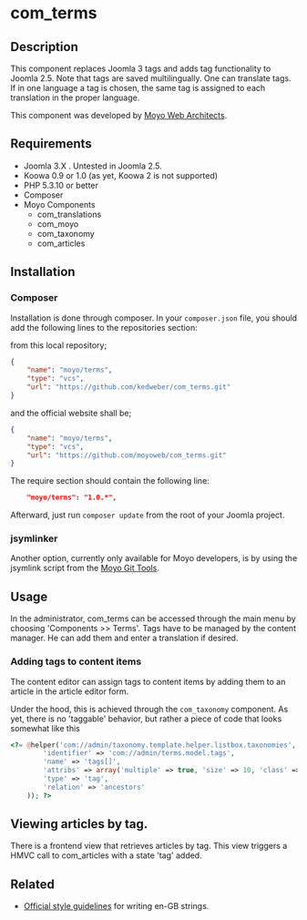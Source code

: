 # com_terms

## Description

This component replaces Joomla 3 tags and adds tag functionality to Joomla 2.5. Note that tags are saved multilingually.
One can translate tags. If in one language a tag is chosen, the same tag is assigned to each translation in the proper language.

This component was developed by [Moyo Web Architects](http://moyoweb.nl).

## Requirements

* Joomla 3.X . Untested in Joomla 2.5.
* Koowa 0.9 or 1.0 (as yet, Koowa 2 is not supported)
* PHP 5.3.10 or better
* Composer
* Moyo Components
    * com_translations
    * com_moyo
    * com_taxonomy
    * com_articles

## Installation

### Composer

Installation is done through composer. In your `composer.json` file, you should add the following lines to the repositories section:

from this local repository;

```json
{
    "name": "moyo/terms",
    "type": "vcs",
    "url": "https://github.com/kedweber/com_terms.git"
}
```

and the official website shall be;

```json
{
    "name": "moyo/terms",
    "type": "vcs",
    "url": "https://github.com/moyoweb/com_terms.git"
}
```

The require section should contain the following line:

```json
    "moyo/terms": "1.0.*",
```

Afterward, just run `composer update` from the root of your Joomla project.

### jsymlinker

Another option, currently only available for Moyo developers, is by using the jsymlink script from the [Moyo Git
Tools](https://github.com/derjoachim/moyo-git-tools).

## Usage

In the administrator, com_terms can be accessed through the main menu by choosing 'Components >> Terms'.  Tags have to be
managed by the content manager. He can add them and enter a translation if desired.

### Adding tags to content items

The content editor can assign tags to content items by adding them to an article in the article editor form.

Under the hood, this is achieved through the `com_taxonomy` component. As yet, there is no 'taggable' behavior, but
rather a piece of code that looks somewhat like this

```php
<?= @helper('com://admin/taxonomy.template.helper.listbox.taxonomies', array(
        'identifier' => 'com://admin/terms.model.tags',
        'name' => 'tags[]',
        'attribs' => array('multiple' => true, 'size' => 10, 'class' => 'select2-listbox'),
        'type' => 'tag',
        'relation' => 'ancestors'
    )); ?>
```

## Viewing articles by tag.

There is a frontend view that retrieves articles by tag. This view triggers a HMVC call to com_articles with a state 'tag'
added.

## Related

* [Official style guidelines](https://github.com/joomla/user-interface-text) for writing en-GB strings. 
